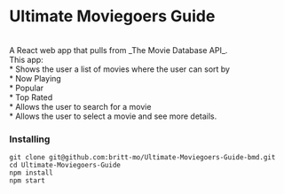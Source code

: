 # Ultimate Moviegoers Guide
<br>
A React web app that pulls from _The Movie Database API_.
<br>
This app:
<br>
* Shows the user a list of movies where the user can sort by
<br>
  * Now Playing
  <br>
  * Popular
  <br>
  * Top Rated
  <br>
* Allows the user to search for a movie
<br>
* Allows the user to select a movie and see more details.



### Installing


```
git clone git@github.com:britt-mo/Ultimate-Moviegoers-Guide-bmd.git
cd Ultimate-Moviegoers-Guide
npm install
npm start
```

